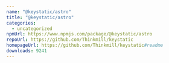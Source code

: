 ```yaml
---
name: "@keystatic/astro"
title: "@keystatic/astro"
categories:
  - uncategorized
npmUrl: https://www.npmjs.com/package/@keystatic/astro
repoUrl: https://github.com/Thinkmill/keystatic
homepageUrl: https://github.com/Thinkmill/keystatic#readme
downloads: 9241
---
```

